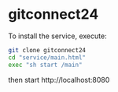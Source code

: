 # gitconnect24
To install the service, execute:
```bash
git clone gitconnect24
cd "service/main.html"
exec "sh start /main"
```
then start http://localhost:8080
